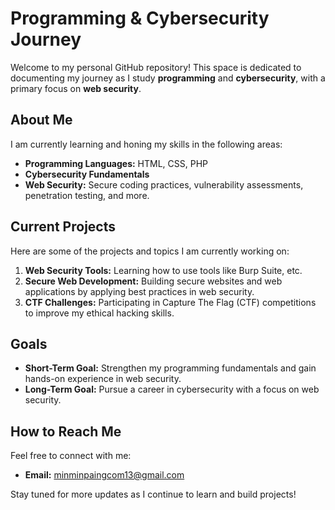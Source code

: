 # Programming & Cybersecurity Journey

Welcome to my personal GitHub repository! This space is dedicated to documenting my journey as I study **programming** and **cybersecurity**, with a primary focus on **web security**.

## About Me

I am currently learning and honing my skills in the following areas:
- **Programming Languages:** HTML, CSS, PHP
- **Cybersecurity Fundamentals**
- **Web Security:** Secure coding practices, vulnerability assessments, penetration testing, and more.

## Current Projects

Here are some of the projects and topics I am currently working on:

1. **Web Security Tools:** Learning how to use tools like Burp Suite, etc.
2. **Secure Web Development:** Building secure websites and web applications by applying best practices in web security.
3. **CTF Challenges:** Participating in Capture The Flag (CTF) competitions to improve my ethical hacking skills.

## Goals

- **Short-Term Goal:** Strengthen my programming fundamentals and gain hands-on experience in web security.
- **Long-Term Goal:** Pursue a career in cybersecurity with a focus on web security.

## How to Reach Me

Feel free to connect with me:

- **Email:** [minminpaingcom13@gmail.com](#)

Stay tuned for more updates as I continue to learn and build projects!
